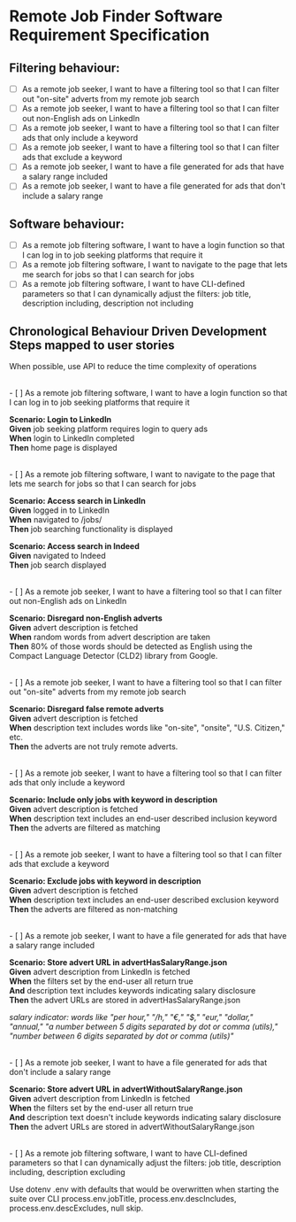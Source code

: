 # Remote Job Finder Software Requirement Specification

## Filtering behaviour:
- [ ] As a remote job seeker, I want to have a filtering tool so that I can filter out "on-site" adverts from my remote job search
- [ ] As a remote job seeker, I want to have a filtering tool so that I can filter out non-English ads on LinkedIn
- [ ] As a remote job seeker, I want to have a filtering tool so that I can filter ads that only include a keyword
- [ ] As a remote job seeker, I want to have a filtering tool so that I can filter ads that exclude a keyword
- [ ] As a remote job seeker, I want to have a file generated for ads that have a salary range included
- [ ] As a remote job seeker, I want to have a file generated for ads that don't include a salary range

## Software behaviour:
- [ ] As a remote job filtering software, I want to have a login function so that I can log in to job seeking platforms that require it
- [ ] As a remote job filtering software, I want to navigate to the page that lets me search for jobs so that I can search for jobs
- [ ] As a remote job filtering software, I want to have CLI-defined parameters so that I can dynamically adjust the filters: job title, description including, description not including

## Chronological Behaviour Driven Development Steps mapped to user stories  
When possible, use API to reduce the time complexity of operations

<br>  
- [ ] As a remote job filtering software, I want to have a login function so that I can log in to job seeking platforms that require it  

**Scenario: Login to LinkedIn**  
  **Given** job seeking platform requires login to query ads  
  **When** login to LinkedIn completed  
  **Then** home page is displayed  

<br>  
- [ ] As a remote job filtering software, I want to navigate to the page that lets me search for jobs so that I can search for jobs  

**Scenario: Access search in LinkedIn**  
  **Given** logged in to LinkedIn  
  **When** navigated to /jobs/  
  **Then** job searching functionality is displayed  

**Scenario: Access search in Indeed**  
  **Given** navigated to Indeed  
  **Then** job search displayed  

<br>  
- [ ] As a remote job seeker, I want to have a filtering tool so that I can filter out non-English ads on LinkedIn  

**Scenario: Disregard non-English adverts**  
  **Given** advert description is fetched  
  **When** random words from advert description are taken  
  **Then** 80% of those words should be detected as English using the Compact Language Detector (CLD2) library from Google.  

<br>  
- [ ] As a remote job seeker, I want to have a filtering tool so that I can filter out "on-site" adverts from my remote job search  

**Scenario: Disregard false remote adverts**  
  **Given** advert description is fetched  
  **When** description text includes words like "on-site", "onsite", "U.S. Citizen," etc.  
  **Then** the adverts are not truly remote adverts.  

<br>  
- [ ] As a remote job seeker, I want to have a filtering tool so that I can filter ads that only include a keyword  

**Scenario: Include only jobs with keyword in description**  
  **Given** advert description is fetched  
  **When** description text includes an end-user described inclusion keyword  
  **Then** the adverts are filtered as matching  

<br>  
- [ ] As a remote job seeker, I want to have a filtering tool so that I can filter ads that exclude a keyword  

**Scenario: Exclude jobs with keyword in description**  
  **Given** advert description is fetched  
  **When** description text includes an end-user described exclusion keyword  
  **Then** the adverts are filtered as non-matching  

<br>  
- [ ] As a remote job seeker, I want to have a file generated for ads that have a salary range included  

**Scenario: Store advert URL in advertHasSalaryRange.json**  
  **Given** advert description from LinkedIn is fetched  
  **When** the filters set by the end-user all return true  
  **And** description text includes keywords indicating salary disclosure  
  **Then** the advert URLs are stored in advertHasSalaryRange.json  

_salary indicator: words like "per hour," "/h," "€," "$," "eur," "dollar," "annual," "a number between 5 digits separated by dot or comma (utils)," "number between 6 digits separated by dot or comma (utils)"_  

<br>  
- [ ] As a remote job seeker, I want to have a file generated for ads that don't include a salary range  

**Scenario: Store advert URL in advertWithoutSalaryRange.json**  
  **Given** advert description from LinkedIn is fetched  
  **When** the filters set by the end-user all return true  
  **And** description text doesn't include keywords indicating salary disclosure  
  **Then** the advert URLs are stored in advertWithoutSalaryRange.json  

<br>  
- [ ] As a remote job filtering software, I want to have CLI-defined parameters so that I can dynamically adjust the filters: job title, description including, description excluding  

Use dotenv .env with defaults that would be overwritten when starting the suite over CLI process.env.jobTitle, process.env.descIncludes, process.env.descExcludes, null skip.
